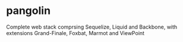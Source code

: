 # pangolin
Complete web stack comprsing Sequelize, Liquid and Backbone, with extensions Grand-Finale, Foxbat, Marmot and ViewPoint
